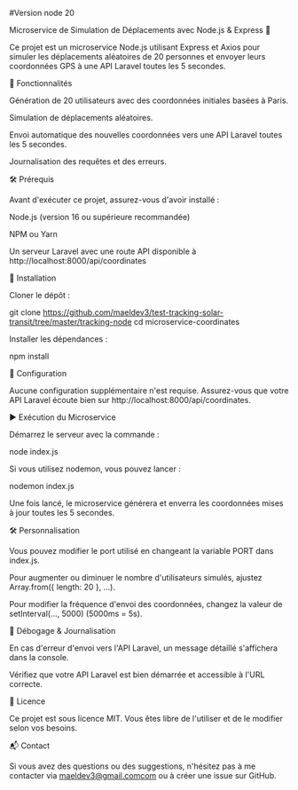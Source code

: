 #Version node 20

Microservice de Simulation de Déplacements avec Node.js & Express 🚀

Ce projet est un microservice Node.js utilisant Express et Axios pour simuler les déplacements aléatoires de 20 personnes et envoyer leurs coordonnées GPS à une API Laravel toutes les 5 secondes.

📌 Fonctionnalités

Génération de 20 utilisateurs avec des coordonnées initiales basées à Paris.

Simulation de déplacements aléatoires.

Envoi automatique des nouvelles coordonnées vers une API Laravel toutes les 5 secondes.

Journalisation des requêtes et des erreurs.

🛠️ Prérequis

Avant d'exécuter ce projet, assurez-vous d'avoir installé :

Node.js (version 16 ou supérieure recommandée)

NPM ou Yarn

Un serveur Laravel avec une route API disponible à http://localhost:8000/api/coordinates

🚀 Installation

Cloner le dépôt :

git clone https://github.com/maeldev3/test-tracking-solar-transit/tree/master/tracking-node
cd microservice-coordinates

Installer les dépendances :

npm install

📜 Configuration

Aucune configuration supplémentaire n'est requise. Assurez-vous que votre API Laravel écoute bien sur http://localhost:8000/api/coordinates.

▶️ Exécution du Microservice

Démarrez le serveur avec la commande :

node index.js

Si vous utilisez nodemon, vous pouvez lancer :

nodemon index.js

Une fois lancé, le microservice générera et enverra les coordonnées mises à jour toutes les 5 secondes.

🛠️ Personnalisation

Vous pouvez modifier le port utilisé en changeant la variable PORT dans index.js.

Pour augmenter ou diminuer le nombre d'utilisateurs simulés, ajustez Array.from({ length: 20 }, ...).

Pour modifier la fréquence d'envoi des coordonnées, changez la valeur de setInterval(..., 5000) (5000ms = 5s).

🐛 Débogage & Journalisation

En cas d'erreur d'envoi vers l'API Laravel, un message détaillé s'affichera dans la console.

Vérifiez que votre API Laravel est bien démarrée et accessible à l'URL correcte.

📜 Licence

Ce projet est sous licence MIT. Vous êtes libre de l'utiliser et de le modifier selon vos besoins.

📬 Contact

Si vous avez des questions ou des suggestions, n'hésitez pas à me contacter via maeldev3@gmail.comcom ou à créer une issue sur GitHub.

